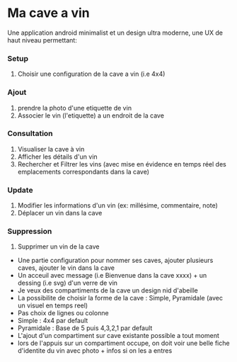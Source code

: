 # Ma cave a vin

Une application android minimalist et un design ultra moderne, une UX de haut niveau permettant:

### Setup
1. Choisir une configuration de la cave a vin (i.e 4x4)

### Ajout
1. prendre la photo d'une etiquette de vin
2. Associer le vin (l'etiquette) a un endroit de la cave

### Consultation
1. Visualiser la cave à vin
2. Afficher les détails d'un vin
3. Rechercher et Filtrer les vins (avec mise en évidence en temps réel des emplacements correspondants dans la cave)

### Update
1. Modifier les informations d'un vin (ex: millésime, commentaire, note)
2. Déplacer un vin dans la cave

### Suppression
1. Supprimer un vin de la cave



- Une partie configuration pour nommer ses caves, ajouter plusieurs caves, ajouter le vin dans la cave
- Un acceuil avec message (i.e Bienvenue dans la cave xxxx) + un dessing (i.e svg) d'un verre de vin
- Je veux des compartiments de la cave un design nid d'abeille
- La possibilite de choisir la forme de la cave : Simple, Pyramidale (avec un visuel en temps reel)
- Pas choix de lignes ou colonne
- Simple : 4x4 par default
- Pyramidale : Base de 5 puis 4,3,2,1 par default
- L'ajout d'un compartiment sur cave existante possible a tout moment
- lors de l'appuis sur un compartiment occupe, on doit voir une belle fiche d'identite du vin avec photo + infos si on les a entres
